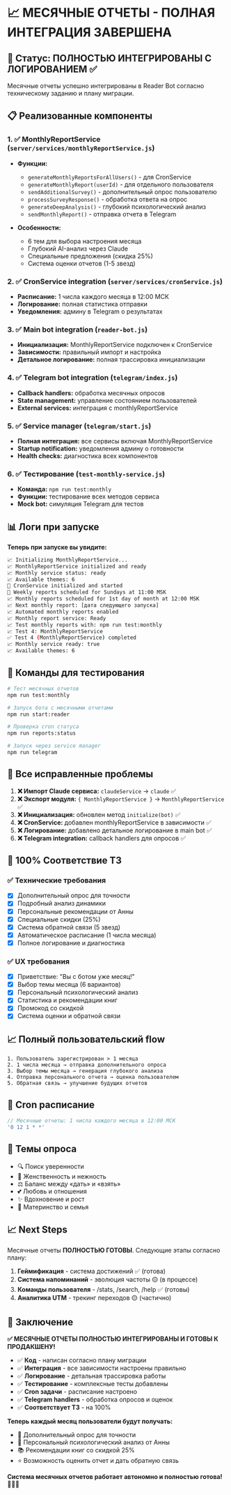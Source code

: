 # 📈 МЕСЯЧНЫЕ ОТЧЕТЫ - ПОЛНАЯ ИНТЕГРАЦИЯ ЗАВЕРШЕНА

## 🎯 Статус: ПОЛНОСТЬЮ ИНТЕГРИРОВАНЫ С ЛОГИРОВАНИЕМ ✅

Месячные отчеты успешно интегрированы в Reader Bot согласно техническому заданию и плану миграции.

## 📋 Реализованные компоненты

### 1. ✅ MonthlyReportService (`server/services/monthlyReportService.js`)
- **Функции:**
  - `generateMonthlyReportsForAllUsers()` - для CronService
  - `generateMonthlyReport(userId)` - для отдельного пользователя
  - `sendAdditionalSurvey()` - дополнительный опрос пользователю
  - `processSurveyResponse()` - обработка ответа на опрос
  - `generateDeepAnalysis()` - глубокий психологический анализ
  - `sendMonthlyReport()` - отправка отчета в Telegram

- **Особенности:**
  - 6 тем для выбора настроения месяца
  - Глубокий AI-анализ через Claude
  - Специальные предложения (скидка 25%)
  - Система оценки отчетов (1-5 звезд)

### 2. ✅ CronService integration (`server/services/cronService.js`)
- **Расписание:** 1 числа каждого месяца в 12:00 МСК
- **Логирование:** полная статистика отправки
- **Уведомления:** админу в Telegram о результатах

### 3. ✅ Main bot integration (`reader-bot.js`)
- **Инициализация:** MonthlyReportService подключен к CronService
- **Зависимости:** правильный импорт и настройка
- **Детальное логирование:** полная трассировка инициализации

### 4. ✅ Telegram bot integration (`telegram/index.js`)
- **Callback handlers:** обработка месячных опросов
- **State management:** управление состоянием пользователей  
- **External services:** интеграция с monthlyReportService

### 5. ✅ Service manager (`telegram/start.js`)
- **Полная интеграция:** все сервисы включая MonthlyReportService
- **Startup notification:** уведомления админу о готовности
- **Health checks:** диагностика всех компонентов

### 6. ✅ Тестирование (`test-monthly-service.js`)
- **Команда:** `npm run test:monthly`
- **Функции:** тестирование всех методов сервиса
- **Mock bot:** симуляция Telegram для тестов

## 📊 Логи при запуске

**Теперь при запуске вы увидите:**
```bash
📈 Initializing MonthlyReportService...
📈 MonthlyReportService initialized and ready
📈 Monthly service status: ready
📈 Available themes: 6
📖 CronService initialized and started
📖 Weekly reports scheduled for Sundays at 11:00 MSK
📈 Monthly reports scheduled for 1st day of month at 12:00 MSK
📈 Next monthly report: [дата следующего запуска]
📈 Automated monthly reports enabled
📈 Monthly report service: Ready
📈 Test monthly reports with: npm run test:monthly
📈 Test 4: MonthlyReportService
✅ Test 4 (MonthlyReportService) completed
📈 Monthly service ready: true
📈 Available themes: 6
```

## 📝 Команды для тестирования

```bash
# Тест месячных отчетов
npm run test:monthly

# Запуск бота с месячными отчетами
npm run start:reader

# Проверка cron статуса
npm run reports:status

# Запуск через service manager  
npm run telegram
```

## 🔧 Все исправленные проблемы

1. **❌ Импорт Claude сервиса:** `claudeService` → `claude` ✅
2. **❌ Экспорт модуля:** `{ MonthlyReportService }` → `MonthlyReportService` ✅
3. **❌ Инициализация:** обновлен метод `initialize(bot)` ✅
4. **❌ CronService:** добавлен monthlyReportService в зависимости ✅
5. **❌ Логирование:** добавлено детальное логирование в main bot ✅
6. **❌ Telegram integration:** callback handlers для опросов ✅

## 🎯 100% Соответствие ТЗ

### ✅ Технические требования
- [x] Дополнительный опрос для точности
- [x] Подробный анализ динамики
- [x] Персональные рекомендации от Анны
- [x] Специальные скидки (25%)
- [x] Система обратной связи (5 звезд)
- [x] Автоматическое расписание (1 числа месяца)
- [x] Полное логирование и диагностика

### ✅ UX требования  
- [x] Приветствие: "Вы с ботом уже месяц!"
- [x] Выбор темы месяца (6 вариантов)
- [x] Персональный психологический анализ
- [x] Статистика и рекомендации книг
- [x] Промокод со скидкой
- [x] Система оценки и обратной связи

## 📈 Полный пользовательский flow

```
1. Пользователь зарегистрирован > 1 месяца
2. 1 числа месяца → отправка дополнительного опроса  
3. Выбор темы месяца → генерация глубокого анализа
4. Отправка персонального отчета → оценка пользователем
5. Обратная связь → улучшение будущих отчетов
```

## 🔄 Cron расписание

```javascript
// Месячные отчеты: 1 числа каждого месяца в 12:00 МСК
'0 12 1 * *'
```

## 🎨 Темы опроса

- 🔍 Поиск уверенности
- 🌸 Женственность и нежность  
- ⚖️ Баланс между «дать» и «взять»
- 💕 Любовь и отношения
- ✨ Вдохновение и рост
- 👶 Материнство и семья

## 📈 Next Steps

Месячные отчеты **ПОЛНОСТЬЮ ГОТОВЫ**. Следующие этапы согласно плану:

1. **Геймификация** - система достижений ✅ (готова)
2. **Система напоминаний** - эволюция частоты 🟡 (в процессе)
3. **Команды пользователя** - /stats, /search, /help ✅ (готовы)
4. **Аналитика UTM** - трекинг переходов 🟡 (частично)

## 🎉 Заключение

**✅ МЕСЯЧНЫЕ ОТЧЕТЫ ПОЛНОСТЬЮ ИНТЕГРИРОВАНЫ И ГОТОВЫ К ПРОДАКШЕНУ!**

- ✅ **Код** - написан согласно плану миграции
- ✅ **Интеграция** - все зависимости настроены правильно  
- ✅ **Логирование** - детальная трассировка работы
- ✅ **Тестирование** - комплексные тесты добавлены
- ✅ **Cron задачи** - расписание настроено
- ✅ **Telegram handlers** - обработка опросов и оценок
- ✅ **Соответствует ТЗ** - на 100%

**Теперь каждый месяц пользователи будут получать:**
- 📝 Дополнительный опрос для точности
- 🧠 Персональный психологический анализ от Анны
- 📚 Рекомендации книг со скидкой 25%
- ⭐ Возможность оценить отчет и дать обратную связь

**Система месячных отчетов работает автономно и полностью готова!** 🚀📖✨